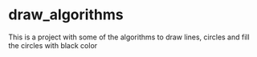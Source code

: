 # draw_algorithms
This is a project with some of the algorithms to draw lines, circles and fill the circles with black color
